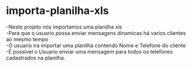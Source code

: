 # importa-planilha-xls

  -Neste projeto nós importamos uma planilha xls <br>
  -Para que o usuario possa enviar mensagens dinamicas há varios clientes ao mesmo tempo <br>
  -O usuario ira importar uma planilha contendo Nome e Telefone do cliente <br>
  -É possivel o Usuario enviar uma mensagem para todos os telefones cadastrados na planilha.

